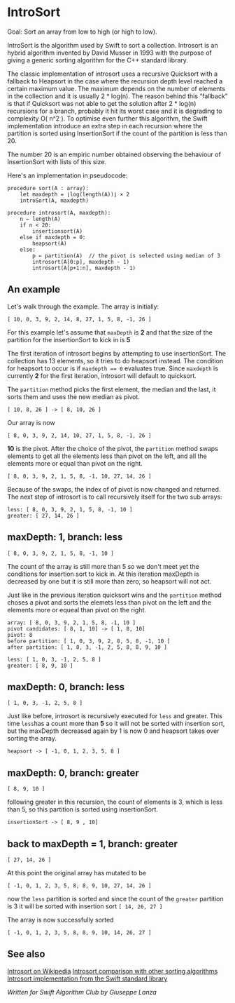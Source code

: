 # IntroSort

Goal: Sort an array from low to high (or high to low).

IntroSort is the algorithm used by Swift to sort a collection. Introsort is an hybrid algorithm invented by David Musser in 1993 with the purpose of giving a generic sorting algorithm for the C++ standard library. 

The classic implementation of introsort uses a recursive Quicksort with a fallback to Heapsort in the case where the recursion depth level reached a certain maximum value. The maximum depends on the number of elements in the collection and it is usually 2 * log(n). The reason behind this “fallback” is that if Quicksort was not able to get the solution after 2 * log(n) recursions for a branch, probably it hit its worst case and it is degrading to complexity O( n^2 ). To optimise even further this algorithm, the Swift implementation introduce an extra step in each recursion where the partition is sorted using InsertionSort if the count of the partition is less than 20.

The number 20 is an empiric number obtained observing the behaviour of InsertionSort with lists of this size.

Here's an implementation in pseudocode:

```
procedure sort(A : array):
    let maxdepth = ⌊log(length(A))⌋ × 2
    introSort(A, maxdepth)

procedure introsort(A, maxdepth):
    n ← length(A)
    if n < 20:
        insertionsort(A)
    else if maxdepth = 0:
        heapsort(A)
    else:
        p ← partition(A)  // the pivot is selected using median of 3
        introsort(A[0:p], maxdepth - 1)
        introsort(A[p+1:n], maxdepth - 1)
```

## An example

Let's walk through the example. The array is initially:

	[ 10, 0, 3, 9, 2, 14, 8, 27, 1, 5, 8, -1, 26 ]


For this example let's assume that `maxDepth` is **2** and that the size of the partition for the insertionSort to kick in is **5**

The first iteration of introsort begins by attempting to use insertionSort. The collection has 13 elements, so it tries to do heapsort instead. The condition for heapsort to occur is if `maxdepth == 0` evaluates true. Since `maxdepth` is currently **2** for the first iteration, introsort will default to quicksort.

The `partition`  method picks the first element, the median and the last, it sorts them and uses the new median as pivot.

    [ 10, 8, 26 ] -> [ 8, 10, 26 ]
    
Our array is now

    [ 8, 0, 3, 9, 2, 14, 10, 27, 1, 5, 8, -1, 26 ]

**10** is the pivot. After the choice of the pivot, the `partition` method swaps elements to get all the elements less than pivot on the left, and all the elements more or equal than pivot on the right.

    [ 8, 0, 3, 9, 2, 1, 5, 8, -1, 10, 27, 14, 26 ]
    
Because of the swaps, the index of of pivot is now changed and returned. The next step of introsort is to call recursively itself for the two sub arrays:

    less: [ 8, 0, 3, 9, 2, 1, 5, 8, -1, 10 ]
    greater: [ 27, 14, 26 ]

## maxDepth: 1, branch: less

    [ 8, 0, 3, 9, 2, 1, 5, 8, -1, 10 ]

The count of the array is still more than 5 so we don't meet yet the conditions for insertion sort to kick in. At this iteration maxDepth is decreased by one but it is still more than zero, so heapsort will not act.

Just like in the previous iteration quicksort wins and the `partition` method choses a pivot and sorts the elemets less than pivot on the left and the elements more or equeal than pivot on the right.

    array: [ 8, 0, 3, 9, 2, 1, 5, 8, -1, 10 ]
    pivot candidates: [ 8, 1, 10] -> [ 1, 8, 10]
    pivot: 8
    before partition: [ 1, 0, 3, 9, 2, 8, 5, 8, -1, 10 ]
    after partition: [ 1, 0, 3, -1, 2, 5, 8, 8, 9, 10 ]
    
    less: [ 1, 0, 3, -1, 2, 5, 8 ]
    greater: [ 8, 9, 10 ]
    
## maxDepth: 0, branch: less

    [ 1, 0, 3, -1, 2, 5, 8 ]
    
Just like before, introsort is recursively executed for `less` and greater. This time `less`has a count more than **5** so it will not be sorted with insertion sort, but the maxDepth decreased again by 1 is now 0 and heapsort takes over sorting the array.

    heapsort -> [ -1, 0, 1, 2, 3, 5, 8 ]
    
## maxDepth: 0, branch: greater

    [ 8, 9, 10 ]

following greater in this recursion, the count of elements is 3, which is less than 5, so this partition is sorted using insertionSort.

    insertionSort -> [ 8, 9 , 10]
    

## back to maxDepth = 1, branch: greater

    [ 27, 14, 26 ]

At this point the original array has mutated to be

    [ -1, 0, 1, 2, 3, 5, 8, 8, 9, 10, 27, 14, 26 ]
    
now the `less` partition is sorted  and since the count of the `greater` partition is 3 it will be sorted with insertion sort  `[ 14, 26, 27 ]`

The array is now successfully sorted

    [ -1, 0, 1, 2, 3, 5, 8, 8, 9, 10, 14, 26, 27 ]


## See also

[Introsort on Wikipedia](https://en.wikipedia.org/wiki/Introsort)
[Introsort comparison with other sorting algorithms](http://agostini.tech/2017/12/18/swift-sorting-algorithm/)
[Introsort implementation from the Swift standard library](https://github.com/apple/swift/blob/09f77ff58d250f5d62855ea359fc304f40b531df/stdlib/public/core/Sort.swift.gyb)

*Written for Swift Algorithm Club by Giuseppe Lanza*
